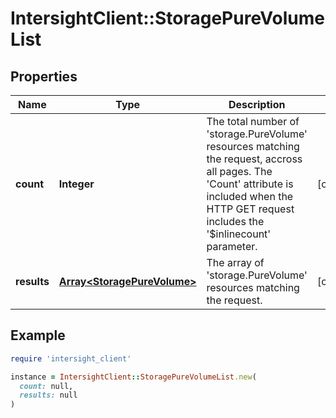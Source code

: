 # IntersightClient::StoragePureVolumeList

## Properties

| Name | Type | Description | Notes |
| ---- | ---- | ----------- | ----- |
| **count** | **Integer** | The total number of &#39;storage.PureVolume&#39; resources matching the request, accross all pages. The &#39;Count&#39; attribute is included when the HTTP GET request includes the &#39;$inlinecount&#39; parameter. | [optional] |
| **results** | [**Array&lt;StoragePureVolume&gt;**](StoragePureVolume.md) | The array of &#39;storage.PureVolume&#39; resources matching the request. | [optional] |

## Example

```ruby
require 'intersight_client'

instance = IntersightClient::StoragePureVolumeList.new(
  count: null,
  results: null
)
```

